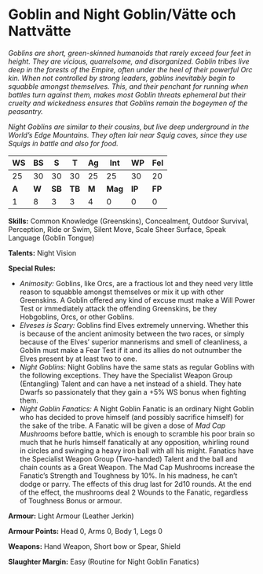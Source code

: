 # Goblin and Night Goblin/Vätte och Nattvätte

_Goblins are short, green-skinned humanoids that rarely
 exceed four feet in height. They are vicious, quarrelsome,
 and disorganized. Goblin tribes live deep in the forests
 of the Empire, often under the heel of their powerful
 Orc kin. When not controlled by strong leaders, goblins
 inevitably begin to squabble amongst themselves. This,
 and their penchant for running when battles turn against
 them, makes most Goblin threats ephemeral but their
 cruelty and wickedness ensures that Goblins remain the
 bogeymen of the peasantry._
 
_Night Goblins are similar to their cousins, but live deep
 underground in the World’s Edge Mountains. They often
 lair near Squig caves, since they use Squigs in battle and
 also for food._

|**WS**|**BS**|**S**|**T**|**Ag**|**Int**|**WP**|**Fel**|
|--|--|-|-|--|---|--|---|
|25|30|30|30|25|25|30|20|
|**A**|**W**|**SB**|**TB**|**M**|**Mag**|**IP**|**FP**|
|1|8|3|3|4|0|0|0|

**Skills:** Common Knowledge (Greenskins), Concealment,
Outdoor Survival, Perception, Ride or Swim, Silent
Move, Scale Sheer Surface, Speak Language (Goblin
Tongue)

**Talents:** Night Vision

**Special Rules:**
* _Animosity:_ Goblins, like Orcs, are a fractious lot and
they need very little reason to squabble amongst
themselves or mix it up with other Greenskins. A
Goblin offered any kind of excuse must make a
Will Power Test or immediately attack the offending
Greenskins, be they Hobgoblins, Orcs, or other
Goblins.
* _Elveses is Scary:_ Goblins find Elves extremely
unnerving. Whether this is because of the ancient
animosity between the two races, or simply because
of the Elves’ superior mannerisms and smell of
cleanliness, a Goblin must make a Fear Test if it and
its allies do not outnumber the Elves present by at
least two to one.
* _Night Goblins:_ Night Goblins have the same stats as
regular Goblins with the following exceptions. They
have the Specialist Weapon Group (Entangling)
Talent and can have a net instead of a shield. They
hate Dwarfs so passionately that they gain a +5%
WS bonus when fighting them.
* _Night Goblin Fanatics:_ A Night Goblin Fanatic is an
ordinary Night Goblin who has decided to prove
himself (and possibly sacrifice himself) for the sake
of the tribe. A Fanatic will be given a dose of _Mad
Cap Mushrooms_ before battle, which is enough
to scramble his poor brain so much that he hurls
himself fanatically at any opposition, whirling round
in circles and swinging a heavy iron ball with all his
might. Fanatics have the Specialist Weapon Group
(Two-handed) Talent and the ball and chain counts
as a Great Weapon. The Mad Cap Mushrooms
increase the Fanatic’s Strength and Toughness by
10%. In his madness, he can’t dodge or parry. The
effects of this drug last for 2d10 rounds. At the end
of the effect, the mushrooms deal 2 Wounds to the
Fanatic, regardless of Toughness Bonus or armour.

**Armour:** Light Armour (Leather Jerkin)

**Armour Points:** Head 0, Arms 0, Body 1, Legs 0

**Weapons:** Hand Weapon, Short bow or Spear, Shield

**Slaughter Margin:** Easy (Routine for Night Goblin Fanatics)